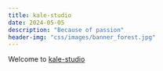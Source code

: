 ```yaml
---
title: kale-studio
date: 2024-05-05
description: "Because of passion"
header-img: "css/images/banner_forest.jpg"
---
```


Welcome to [kale-studio](https://kale-studio.com/)
